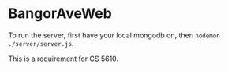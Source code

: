 # BangorAveWeb

To run the server, first have your local mongodb on, then ```nodemon ./server/server.js```.

This is a requirement for CS 5610.
